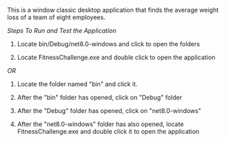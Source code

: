 This is a window classic desktop application that finds the average weight loss of a team of eight employees.

*Steps To Run and Test the Application*

1. Locate bin/Debug/net8.0-windows and click to open the folders

2. Locate FitnessChallenge.exe and double click to open the application 

*OR*

1. Locate the folder named "bin" and click it.

2. After the "bin" folder has opened, click on "Debug" folder

3. After the "Debug" folder has opened, click on "net8.0-windows"

4. After the "net8.0-windows" folder has also opened, locate FitnessChallenge.exe and double click it to open the application
